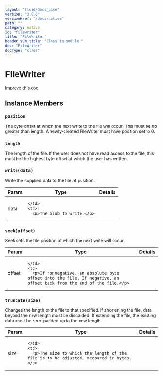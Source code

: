 ```yaml
---
layout: "fluid/docs_base"
version: "3.8.0"
versionHref: "/docs/native"
path: ""
category: native
id: "filewriter"
title: "FileWriter"
header_sub_title: "Class in module "
doc: "FileWriter"
docType: "class"
---
```


<h1 class="api-title">FileWriter</h1>

<a class="improve-v2-docs" href="http://github.com/driftyco/ionic-native/edit/master/src/@ionic-native/plugins/file/index.ts#L442">
  Improve this doc
</a>











<h2>Instance Members</h2>
<h3><a class="anchor" name="position" href="#position"></a><code>position</code></h3>

The byte offset at which the next write to the file will occur. This must be no greater than length.
A newly-created FileWriter must have position set to 0.



<h3><a class="anchor" name="length" href="#length"></a><code>length</code></h3>

The length of the file. If the user does not have read access to the file, this must be the highest byte offset at which the user has written.



<h3><a class="anchor" name="write" href="#write"></a><code>write(data)</code></h3>

Write the supplied data to the file at position.
<table class="table param-table" style="margin:0;">
  <thead>
  <tr>
    <th>Param</th>
    <th>Type</th>
    <th>Details</th>
  </tr>
  </thead>
  <tbody>
  <tr>
    <td>
      data</td>
    <td>
      
    </td>
    <td>
      <p>The blob to write.</p>
</td>
  </tr>
  </tbody>
</table>

<h3><a class="anchor" name="seek" href="#seek"></a><code>seek(offset)</code></h3>

Seek sets the file position at which the next write will occur.
<table class="table param-table" style="margin:0;">
  <thead>
  <tr>
    <th>Param</th>
    <th>Type</th>
    <th>Details</th>
  </tr>
  </thead>
  <tbody>
  <tr>
    <td>
      offset</td>
    <td>
      
    </td>
    <td>
      <p>If nonnegative, an absolute byte offset into the file. If negative, an offset back from the end of the file.</p>
</td>
  </tr>
  </tbody>
</table>

<h3><a class="anchor" name="truncate" href="#truncate"></a><code>truncate(size)</code></h3>

Changes the length of the file to that specified. If shortening the file, data beyond the new length must be discarded. If extending the file, the existing data must be zero-padded up to the new length.
<table class="table param-table" style="margin:0;">
  <thead>
  <tr>
    <th>Param</th>
    <th>Type</th>
    <th>Details</th>
  </tr>
  </thead>
  <tbody>
  <tr>
    <td>
      size</td>
    <td>
      
    </td>
    <td>
      <p>The size to which the length of the file is to be adjusted, measured in bytes.</p>
</td>
  </tr>
  </tbody>
</table>







